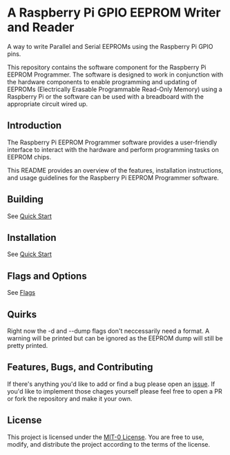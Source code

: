 # __A Raspberry Pi GPIO EEPROM Writer and Reader__ 

A way to write Parallel and Serial EEPROMs using the Raspberry Pi GPIO pins.

This repository contains the software component for the Raspberry Pi EEPROM Programmer. The software is designed to work in conjunction with the hardware components to enable programming and updating of EEPROMs (Electrically Erasable Programmable Read-Only Memory) using a Raspberry Pi or the software can be used with a breadboard with the appropriate circuit wired up.

## __Introduction__

The Raspberry Pi EEPROM Programmer software provides a user-friendly interface to interact with the hardware and perform programming tasks on EEPROM chips.

This README provides an overview of the features, installation instructions, and usage guidelines for the Raspberry Pi EEPROM Programmer software.

## __Building__
See [Quick Start](../README.md#quick-start)

## __Installation__
See [Quick Start](../README.md#quick-start)

## __Flags and Options__
See [Flags](../README.md#command-line-options)

## __Quirks__
Right now the -d and --dump flags don't neccessarily need a format. A warning will be printed but can be ignored as the EEPROM dump will still be pretty printed. 

## __Features, Bugs, and Contributing__
If there's anything you'd like to add or find a bug please open an [issue](https://github.com/andrewteall/pi-eeprom-programmer/issues). If you'd like to implement those chages yourself please feel free to open a PR or fork the repository and make it your own.


## __License__
This project is licensed under the [MIT-0 License](../LICENSE). You are free to use, modify, and distribute the project according to the terms of the license.